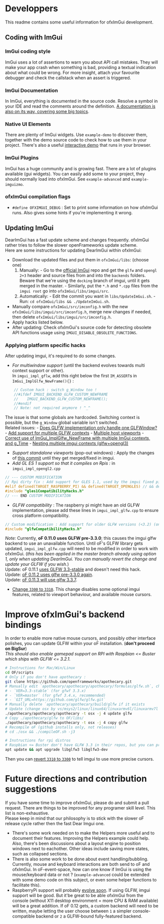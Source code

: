 # Developpers

This readme contains some useful information for ofxImGui development.

## Coding with ImGui

### ImGui coding style
ImGui uses a lot of assertions to warn you about API call mistakes. They will make your app crash when something is bad, providing a textual indication about what could be wrong. For more insight, attach your favourite debugger and check the callstack when an assert is triggered.

### ImGui Documentation
In ImGui, everything is documented in the source code. Resolve a symbol in your IDE and read the comments around the definition. [A documentation is also on its way, covering some big topics](https://github.com/ocornut/imgui/tree/master/docs).

### Native UI Elements
There are plenty of ImGui widgets. Use `example-demo` to discover them, together with the demo source code to check how to use them in your project. There's also a useful [interactive demo](https://pthom.github.io/imgui_manual_online/) that runs in your browser.

### ImGui Plugins
ImGui has a huge community and is growing fast. There are a lot of plugins available (gui widgets). You can easily add some to your project, they should normally load into ofxImGui. See `example-advanced` and `example-imguizmo`.

### ofxImGui compilation flags
- `#define OFXIMGUI_DEBUG` : Set to print some information on how ofxImGui runs. Also gives some hints if you're implementing it wrong.

## Updating ImGui
DearImGui has a fast update scheme and changes frequently. ofxImGui rather tries to follow the slower openFrameworks update scheme.  
Here are some instructions for updating DearImGui within ofxImGui:
- Download the updated files and put them in `ofxImGui/libs`: (choose one)
    1. Manually:
      - Go to the [official ImGui](https://github.com/ocornut/imgui/tree/docking/) repo and get the `glfw` and `opengl 2+3` header and source files from and into the `backends` folders. Beware that we're using the `docking` branch of imgui, until it gets merged in the master.
      - Similarly, put the `*.h` and `*.cpp` files from the `imgui root` go into `ofxImGui/libs/imgui/src`.
    2. Automatically:
      - Edit the commit you want in `libs/UpdateImGui.sh`.
      - Run: `cd ofxImGui/libs && ./UpdateImGui.sh`.
- Manually compare `ofxImGui/src/imconfig.h` with the new `ofxImGui/libs/imgui/src/imconfig.h`, merge new changes if needed, then delete `ofxImGui/libs/imgui/src/imconfig.h`.
- Apply hacks listed below.
- After updating: Check ofxImGui's source code for detecting obsolete API functions usage using `IMGUI_DISABLE_OBSOLETE_FUNCTIONS`.

### Applying platform specific hacks
After updating imgui, it's required to do some changes.
- *For multiwindow support* (until the backend evolves towards multi context support or other).  
In `imgui_impl_gflw`, add this right below the first `IM_ASSERT`s in `ImGui_ImplGlfw_NewFrame(){}` :  
````cpp
	// Custom hack : switch g_Window too !
	//#ifdef IMGUI_BACKEND_GLFW_CUSTOM_NEWFRAME
    //    IMGUI_BACKEND_GLFW_CUSTOM_NEWFRAME();
    //#endif
    // Note: not required anymore ! ^_^
````  
The issue is that some globals are hardcoded. Switching context is possible, but the `g_Window` global variable isn't switched.  
Related issues:
     - [Does GLFW implementation only handle one GLFWindow?](https://discourse.dearimgui.org/t/does-glfw-implementation-only-handle-one-glfwindow/305)
     - [Add support for multiple GLFW contexts](https://github.com/ocornut/imgui/pull/3934)
     - [Multiple host viewports](https://github.com/ocornut/imgui/issues/3012)
     - [Correct use of ImGui_ImplGlfw_NewFrame with multiple ImGui contexts, and g_Time](https://github.com/ocornut/imgui/issues/2526)
     - [Nesting multiple imgui contexts (glfw+opengl3)](https://github.com/ocornut/imgui/issues/2004)
- *Support standalone viewports* (pop-out windows) : Apply the changes of [this commit](https://github.com/Daandelange/imgui/commit/29a2d14fda62795fbd009239509e3ad6916a4836) until they get merged/fixed in imgui.
- *Add GL ES 1 support so that it compiles on Rpis :*  in `imgui_impl_opengl2.cpp`
````cpp
// --- CUSTOM MODIFICATION
// Rpi dirty fix : Add support for GLES 1.1, used by the imgui fixed pipeline.
#elif defined(TARGET_RASPBERRY_PI) && defined(TARGET_OPENGLES) // && defined(IMGUI_IMPL_OPENGL_ES1)
#include "gles1CompatibilityHacks.h"
// --- END CUSTOM MODIFICATION
````
- *GLFW compatibility* : The raspberry pi might have an old GLFW implementation, please add these lines in `imgui_impl_glfw.cpp` to ensure cross platform compatibility.  
````cpp
// Custom modification : Add support for older GLFW versions (<3.2) (on Rpi Stretch for example)
#include "glfwCompatibilityHacks.h"
````
 *Note:* Currently, **oF 0.11.0 uses GLFW pre-3.3.0**; this causes the imgui glfw backend to use an unavailable function. Until oF's GLFW library gets updated, `imgui_impl_glfw.cpp` will need to be modified in order to work with ofxImGui. (_this has been applied in the master branch already using option 1, only when updating DearImGui. You can manually revert the change and update your GLFW if you wish._)  
Update: oF 0.11.1 [uses GLFW 3.3-stable](https://github.com/openframeworks/apothecary/commit/68a0ec866341a8487d5c555311f3d5975bd62436) and doesn't need this hack.  
Update: [oF 0.11.2 uses glfw pre-3.3.0 again](https://github.com/openframeworks/apothecary/pull/197).  
Update: [oF 0.11.3 will use glfw 3.3.7](https://github.com/openframeworks/apothecary/pull/225).  
  - [Change `3300` to `3310`](https://github.com/ocornut/imgui/blob/dd4ca70b0d612038edadcf37bf601c0f21206d28/backends/imgui_impl_glfw.cpp#L62). This change disables some optional imgui features, related to viewport behaviour, and available mouse cursors.  

# Improve ofxImGui's backend bindings
In order to enable more native mouse cursors, and possibly other interface polishes, you can update GLFW within your oF installation. (**don't proceed on BigSur**)  
_This should also enable gamepad support on RPI with Raspbian <= Buster which ships with GLFW <= 3.2.1._  
````bash
# Instructions for Mac/Win/Linux
cd OF/scripts
# Only if you don't have apothecary :
git clone https://github.com/openframeworks/apothecary.git
# Manually edit `apothecary/apothecary/apothecary/formulas/glfw.sh`, change to :
# - `VER=3.3-stable` (for gfwf 3.3.x)
# - `VER=master` (for gfwf 3.4.x, recommended)
# - `GIT_URL=https://github.com/glfw/glfw.git`
# Manually delete `apothecary/apothecary/build/glfw if it exists
# Update (change osx by vs/msys2/linux/linux64/linuxarmv6l/linuxarmv7l or remove `-t osx` for autoselect)
./apothecary/apothecary/apothecary -t osx -j 4 update glfw
# Copy ./apothecary/glfw to OF/libs/
./apothecary/apothecary/apothecary -t osx -j 4 copy glfw
# Recompile oF (github installs only, not releases)
# cd ./osx && ./compileOF.sh -j3
````  
````bash
# Instructions for rpi distros
# Raspbian <= Buster don't have GLFW 3.3 in their repos, but you can pray.
apt update && apt upgrade libglfw3 libglfw3-dev
````  
Then you can [revert `3310` to `3300`](https://github.com/ocornut/imgui/blob/dd4ca70b0d612038edadcf37bf601c0f21206d28/backends/imgui_impl_glfw.cpp#L62) to tell imgui to use more precise cursors.

# Future directions and contribution suggestions
If you have some time to improve ofxImGui, please do and submit a pull request. There are things to be improved for any programer skill level. This list is non-exhaustive.  
Please keep in mind that our philosophy is to stick with the slower oF release cycle rather then the fast Dear Imgui one.

 - There's some work needed on to make the Helpers more useful and to document their features. Improving the Helpers example could help. Also, there's been discussions about a layout engine to position windows next to eachother. Other ideas include saving more states, such as collapsed sections.
 - There is also some work to be done about event handling/bubbling. Currently, mouse and keyboard interactions are both send to oF and ofxImGui. In oF-event-space, how can one know if ImGui is using the mouse/keyboard data or not ? (`example-advanced` could be extended with some demo code on this subject, or even some helper functions to facilitate this).  
- RaspberryPi support will probably [evolve soon](https://github.com/openframeworks/openFrameworks/issues/6713). If using GLFW, imgui support will be good. But it'be great to be able ofxImGui from the console (without X11 desktop environment = more CPU & RAM available) will be a great addition. If oF 0.12 gets, a custom backend will need to be written, maybe letting the user choose between `1` a simpler console-compatible backend or `2` a GLFW-bound fully-featured backend.